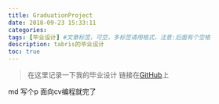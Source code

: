 ```yaml
---
title: GraduationProject
date: 2018-09-23 15:33:11
categories:  
tags: [毕业设计] #文章标签，可空，多标签请用格式，注意:后面有个空格
description: tabris的毕业设计 
toc: true
---
```



> 在这里记录一下我的毕业设计
> 链接在[GitHub](https://github.com/tabris233/GraduationProject)上



md 写个p 面向cv编程就完了